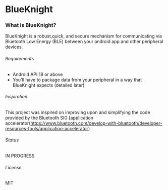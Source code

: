 BlueKnight
==========

### What is BlueKnight?

BlueKnight is a robust,quick, and secure mechanism for communicating via Bluetooth Low Energy (BLE) between your android app and other peripheral devices.

###### Requirements
 * Android API 18 or above
 * You'll have to package data from your peripheral in a way that BlueKnight expects (detailed later)
 
###### Inspiration

This project was inspired on improving upon and simplifying the code provided by the Bluetooth SIG [application accelerator(https://www.bluetooth.com/develop-with-bluetooth/developer-resources-tools/application-accelerator)

###### Status

IN PROGRESS

###### License

MIT

